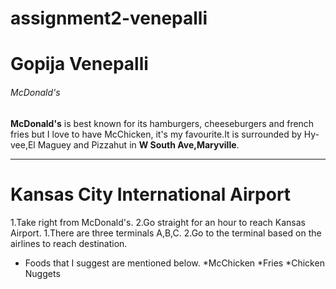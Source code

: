 # assignment2-venepalli
# Gopija Venepalli
###### McDonald's

**McDonald's** is best known for its hamburgers, cheeseburgers and french fries but I love to have McChicken, it's my favourite.It is surrounded by Hy-vee,El Maguey and Pizzahut in **W South Ave,Maryville**.

***

# Kansas City International Airport
 1.Take right from McDonald's.
 2.Go straight for an hour to reach Kansas Airport.
    1.There are three terminals  A,B,C.
    2.Go to the terminal based on the airlines to reach destination.

* Foods that I suggest are mentioned below.
    *McChicken
    *Fries
    *Chicken Nuggets

